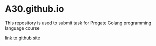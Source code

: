 # A30.github.io

This repository is used to submit task for Progate Golang programming language course

[link to github site](https://noieda.github.io/kelompokA30/)